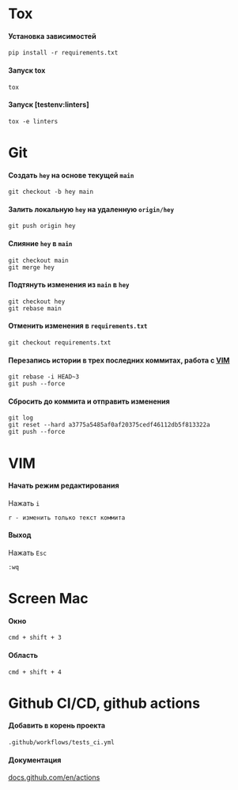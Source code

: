 # Tox
#### Установка зависимостей
```
pip install -r requirements.txt
```
#### Запуск tox
```
tox
```
#### Запуск [testenv:linters]
```
tox -e linters
```
# Git
#### Создать `hey` на основе текущей `main`
```
git checkout -b hey main
```
#### Залить локальную `hey` на удаленную `origin/hey`
```
git push origin hey
```
#### Слияние `hey` в `main`
```
git checkout main
git merge hey
```
#### Подтянуть изменения из `main` в `hey`
```
git checkout hey
git rebase main
```
#### Отменить изменения в `requirements.txt`
```
git checkout requirements.txt
```
#### Перезапись истории в трех последних коммитах, работа с [VIM](#VIM)
```
git rebase -i HEAD~3
git push --force
```
#### Сбросить до коммита и отправить изменения
```
git log
git reset --hard a3775a5485af0af20375cedf46112db5f813322a 
git push --force
```

# VIM
#### Начать режим редактирования
Нажать `i`
```
r - изменить только текст коммита
```
#### Выход
Нажать `Esc`
```
:wq
```
# Screen Mac
#### Окно
```
cmd + shift + 3
```
#### Область
```
cmd + shift + 4
```
# Github CI/CD, github actions
#### Добавить в корень проекта
```
.github/workflows/tests_ci.yml
```
#### Документация
[docs.github.com/en/actions](https://docs.github.com/en/actions/learn-github-actions/workflow-syntax-for-github-actions#jobsjob_idsteps)
